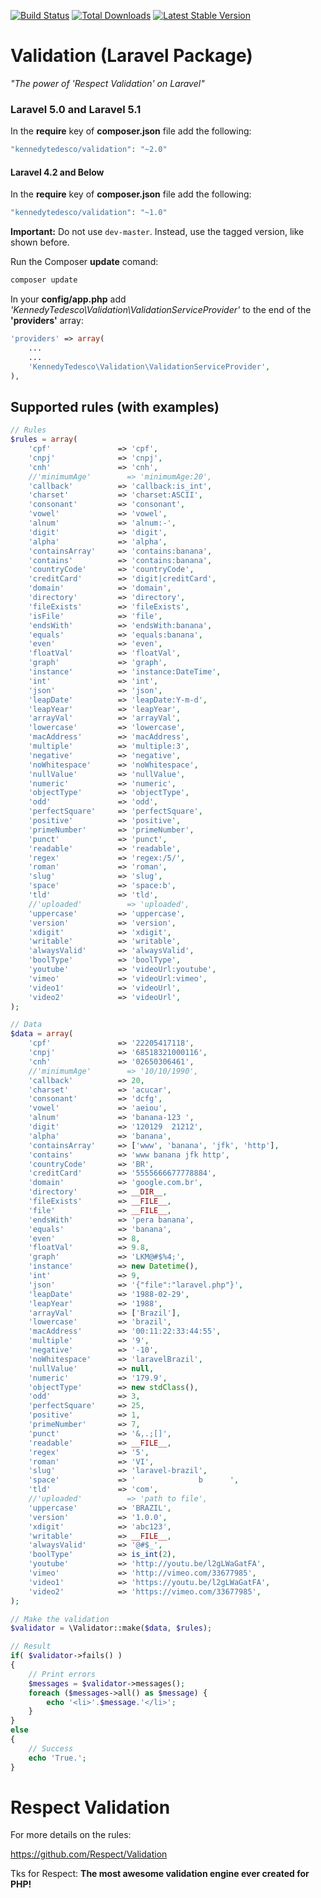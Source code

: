 [![Build Status](https://travis-ci.org/KennedyTedesco/Validation.svg)](https://travis-ci.org/KennedyTedesco/Validation)
[![Total Downloads](https://poser.pugx.org/KennedyTedesco/Validation/downloads.svg)](https://packagist.org/packages/KennedyTedesco/Validation)
[![Latest Stable Version](https://poser.pugx.org/KennedyTedesco/Validation/v/stable.svg)](https://packagist.org/packages/KennedyTedesco/Validation)

Validation (Laravel Package)
==========

*"The power of 'Respect Validation' on Laravel"*

### Laravel 5.0 and Laravel 5.1

In the **require** key of **composer.json** file add the following:

```php
"kennedytedesco/validation": "~2.0"
```

#### Laravel 4.2 and Below

In the **require** key of **composer.json** file add the following:

```php
"kennedytedesco/validation": "~1.0"
```

**Important:** Do not use `dev-master`. Instead, use the tagged version, like shown before.

Run the Composer **update** comand:

```php
composer update
```

In your **config/app.php** add *'KennedyTedesco\Validation\ValidationServiceProvider'* to the end of the **'providers'** array:

```php
'providers' => array(
    ...
    ...
    'KennedyTedesco\Validation\ValidationServiceProvider',
),
```

## Supported rules (with examples)

```php
// Rules
$rules = array(
    'cpf'               => 'cpf',
    'cnpj'              => 'cnpj',
    'cnh'               => 'cnh',
    //'minimumAge'        => 'minimumAge:20',
    'callback'          => 'callback:is_int',
    'charset'           => 'charset:ASCII',
    'consonant'         => 'consonant',
    'vowel'             => 'vowel',
    'alnum'             => 'alnum:-',
    'digit'             => 'digit',
    'alpha'             => 'alpha',
    'containsArray'     => 'contains:banana',
    'contains'          => 'contains:banana',
    'countryCode'       => 'countryCode',
    'creditCard'        => 'digit|creditCard',
    'domain'            => 'domain',
    'directory'         => 'directory',
    'fileExists'        => 'fileExists',
    'isFile'            => 'file',
    'endsWith'          => 'endsWith:banana',
    'equals'            => 'equals:banana',
    'even'              => 'even',
    'floatVal'          => 'floatVal',
    'graph'             => 'graph',
    'instance'          => 'instance:DateTime',
    'int'               => 'int',
    'json'              => 'json',
    'leapDate'          => 'leapDate:Y-m-d',
    'leapYear'          => 'leapYear',
    'arrayVal'          => 'arrayVal',
    'lowercase'         => 'lowercase',
    'macAddress'        => 'macAddress',
    'multiple'          => 'multiple:3',
    'negative'          => 'negative',
    'noWhitespace'      => 'noWhitespace',
    'nullValue'         => 'nullValue',
    'numeric'           => 'numeric',
    'objectType'        => 'objectType',
    'odd'               => 'odd',
    'perfectSquare'     => 'perfectSquare',
    'positive'          => 'positive',
    'primeNumber'       => 'primeNumber',
    'punct'             => 'punct',
    'readable'          => 'readable',
    'regex'             => 'regex:/5/',
    'roman'             => 'roman',
    'slug'              => 'slug',
    'space'             => 'space:b',
    'tld'               => 'tld',
    //'uploaded'          => 'uploaded',
    'uppercase'         => 'uppercase',
    'version'           => 'version',
    'xdigit'            => 'xdigit',
    'writable'          => 'writable',
    'alwaysValid'       => 'alwaysValid',
    'boolType'          => 'boolType',
    'youtube'           => 'videoUrl:youtube',
    'vimeo'             => 'videoUrl:vimeo',
    'video1'            => 'videoUrl',
    'video2'            => 'videoUrl',
);

// Data
$data = array(
    'cpf'               => '22205417118',
    'cnpj'              => '68518321000116',
    'cnh'               => '02650306461',
    //'minimumAge'        => '10/10/1990',
    'callback'          => 20,
    'charset'           => 'acucar',
    'consonant'         => 'dcfg',
    'vowel'             => 'aeiou',
    'alnum'             => 'banana-123 ',
    'digit'             => '120129  21212',
    'alpha'             => 'banana',
    'containsArray'     => ['www', 'banana', 'jfk', 'http'],
    'contains'          => 'www banana jfk http',
    'countryCode'       => 'BR',
    'creditCard'        => '5555666677778884',
    'domain'            => 'google.com.br',
    'directory'         => __DIR__,
    'fileExists'        => __FILE__,
    'file'              => __FILE__,
    'endsWith'          => 'pera banana',
    'equals'            => 'banana',
    'even'              => 8,
    'floatVal'          => 9.8,
    'graph'             => 'LKM@#$%4;',
    'instance'          => new Datetime(),
    'int'               => 9,
    'json'              => '{"file":"laravel.php"}',
    'leapDate'          => '1988-02-29',
    'leapYear'          => '1988',
    'arrayVal'          => ['Brazil'],
    'lowercase'         => 'brazil',
    'macAddress'        => '00:11:22:33:44:55',
    'multiple'          => '9',
    'negative'          => '-10',
    'noWhitespace'      => 'laravelBrazil',
    'nullValue'         => null,
    'numeric'           => '179.9',
    'objectType'        => new stdClass(),
    'odd'               => 3,
    'perfectSquare'     => 25,
    'positive'          => 1,
    'primeNumber'       => 7,
    'punct'             => '&,.;[]',
    'readable'          => __FILE__,
    'regex'             => '5',
    'roman'             => 'VI',
    'slug'              => 'laravel-brazil',
    'space'             => '              b      ',
    'tld'               => 'com',
    //'uploaded'          => 'path to file',
    'uppercase'         => 'BRAZIL',
    'version'           => '1.0.0',
    'xdigit'            => 'abc123',
    'writable'          => __FILE__,
    'alwaysValid'       => '@#$_',
    'boolType'          => is_int(2),
    'youtube'           => 'http://youtu.be/l2gLWaGatFA',
    'vimeo'             => 'http://vimeo.com/33677985',
    'video1'            => 'https://youtu.be/l2gLWaGatFA',
    'video2'            => 'https://vimeo.com/33677985',
);

// Make the validation
$validator = \Validator::make($data, $rules);

// Result
if( $validator->fails() )
{
    // Print errors
    $messages = $validator->messages();
    foreach ($messages->all() as $message) {
        echo '<li>'.$message.'</li>';
    }
}
else
{
    // Success
    echo 'True.';
}
```

# Respect Validation

For more details on the rules:

https://github.com/Respect/Validation

Tks for Respect: **The most awesome validation engine ever created for PHP!**
